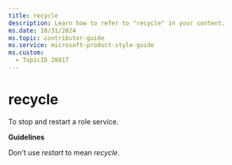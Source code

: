 ```yaml
---
title: recycle
description: Learn how to refer to "recycle" in your content.
ms.date: 10/31/2024
ms.topic: contributor-guide
ms.service: microsoft-product-style-guide
ms.custom:
  - TopicID 28017
---
```



# recycle

To stop and restart a role service.

**Guidelines**

Don't use *restart* to mean *recycle*.

